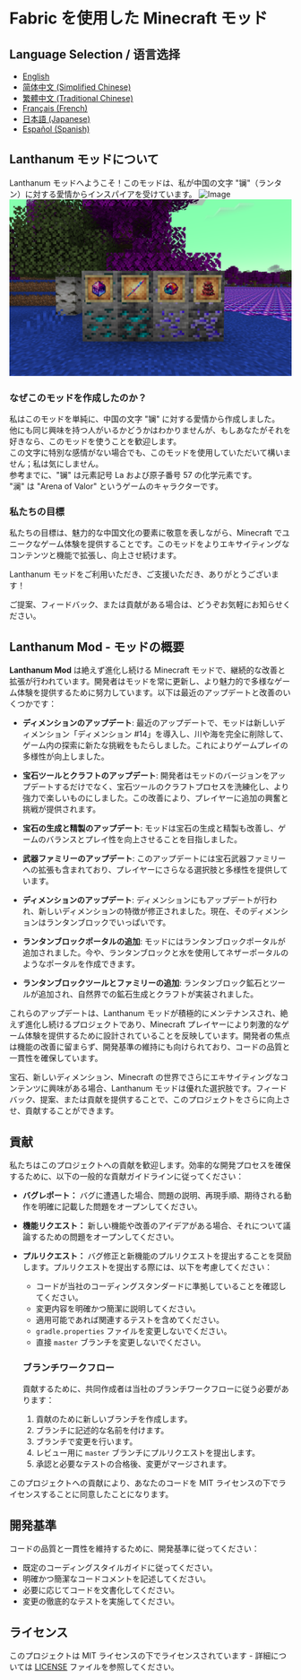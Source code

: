 # Fabric を使用した Minecraft モッド

## Language Selection / 语言选择

- [English](README.md)
- [简体中文 (Simplified Chinese)](README_ZH.md)
- [繁體中文 (Traditional Chinese)](README_TW.md)
- [Français (French)](README_FR.md)
- [日本語 (Japanese)](README_JA.md)
- [Español (Spanish)](README_ES.md)

## Lanthanum モッドについて

Lanthanum モッドへようこそ！このモッドは、私が中国の文字 "镧"（ランタン）に対する愛情からインスパイアを受けています。
![Image](gallery/lanthanum_1.png)
![Image](gallery/lanthanum_2.png)

### なぜこのモッドを作成したのか？

私はこのモッドを単純に、中国の文字 "镧" に対する愛情から作成しました。<br/>
他にも同じ興味を持つ人がいるかどうかはわかりませんが、もしあなたがそれを好きなら、このモッドを使うことを歓迎します。<br/>
この文字に特別な感情がない場合でも、このモッドを使用していただいて構いません；私は気にしません。<br/>
参考までに、"镧" は元素記号 La および原子番号 57 の化学元素です。<br/>
"澜" は "Arena of Valor" というゲームのキャラクターです。

### 私たちの目標

私たちの目標は、魅力的な中国文化の要素に敬意を表しながら、Minecraft でユニークなゲーム体験を提供することです。このモッドをよりエキサイティングなコンテンツと機能で拡張し、向上させ続けます。

Lanthanum モッドをご利用いただき、ご支援いただき、ありがとうございます！

ご提案、フィードバック、または貢献がある場合は、どうぞお気軽にお知らせください。

## Lanthanum Mod - モッドの概要

**Lanthanum Mod** は絶えず進化し続ける Minecraft モッドで、継続的な改善と拡張が行われています。開発者はモッドを常に更新し、より魅力的で多様なゲーム体験を提供するために努力しています。以下は最近のアップデートと改善のいくつかです：

- **ディメンションのアップデート**: 最近のアップデートで、モッドは新しいディメンション「ディメンション #14」を導入し、川や海を完全に削除して、ゲーム内の探索に新たな挑戦をもたらしました。これによりゲームプレイの多様性が向上しました。

- **宝石ツールとクラフトのアップデート**: 開発者はモッドのバージョンをアップデートするだけでなく、宝石ツールのクラフトプロセスを洗練化し、より強力で楽しいものにしました。この改善により、プレイヤーに追加の興奮と挑戦が提供されます。

- **宝石の生成と精製のアップデート**: モッドは宝石の生成と精製も改善し、ゲームのバランスとプレイ性を向上させることを目指しました。

- **武器ファミリーのアップデート**: このアップデートには宝石武器ファミリーへの拡張も含まれており、プレイヤーにさらなる選択肢と多様性を提供しています。

- **ディメンションのアップデート**: ディメンションにもアップデートが行われ、新しいディメンションの特徴が修正されました。現在、そのディメンションはランタンブロックでいっぱいです。

- **ランタンブロックポータルの追加**: モッドにはランタンブロックポータルが追加されました。今や、ランタンブロックと水を使用してネザーポータルのようなポータルを作成できます。

- **ランタンブロックツールとファミリーの追加**: ランタンブロック鉱石とツールが追加され、自然界での鉱石生成とクラフトが実装されました。

これらのアップデートは、Lanthanum モッドが積極的にメンテナンスされ、絶えず進化し続けるプロジェクトであり、Minecraft プレイヤーにより刺激的なゲーム体験を提供するために設計されていることを反映しています。開発者の焦点は機能の改善に留まらず、開発基準の維持にも向けられており、コードの品質と一貫性を確保しています。

宝石、新しいディメンション、Minecraft の世界でさらにエキサイティングなコンテンツに興味がある場合、Lanthanum モッドは優れた選択肢です。フィードバック、提案、または貢献を提供することで、このプロジェクトをさらに向上させ、貢献することができます。

## 貢献

私たちはこのプロジェクトへの貢献を歓迎します。効率的な開発プロセスを確保するために、以下の一般的な貢献ガイドラインに従ってください：

- **バグレポート：** バグに遭遇した場合、問題の説明、再現手順、期待される動作を明確に記載した問題をオープンしてください。

- **機能リクエスト：** 新しい機能や改善のアイデアがある場合、それについて議論するための問題をオープンしてください。

- **プルリクエスト：** バグ修正と新機能のプルリクエストを提出することを奨励します。プルリクエストを提出する際には、以下を考慮してください：
    - コードが当社のコーディングスタンダードに準拠していることを確認してください。
    - 変更内容を明確かつ簡潔に説明してください。
    - 適用可能であれば関連するテストを含めてください。
    - `gradle.properties` ファイルを変更しないでください。
    - 直接 `master` ブランチを変更しないでください。

  ### ブランチワークフロー

  貢献するために、共同作成者は当社のブランチワークフローに従う必要があります：
    1. 貢献のために新しいブランチを作成します。
    2. ブランチに記述的な名前を付けます。
    3. ブランチで変更を行います。
    4. レビュー用に `master` ブランチにプルリクエストを提出します。
    5. 承認と必要なテストの合格後、変更がマージされます。

このプロジェクトへの貢献により、あなたのコードを MIT ライセンスの下でライセンスすることに同意したことになります。

## 開発基準

コードの品質と一貫性を維持するために、開発基準に従ってください：
- 既定のコーディングスタイルガイドに従ってください。
- 明確かつ簡潔なコードコメントを記述してください。
- 必要に応じてコードを文書化してください。
- 変更の徹底的なテストを実施してください。

## ライセンス

このプロジェクトは MIT ライセンスの下でライセンスされています - 詳細については [LICENSE](LICENSE) ファイルを参照してください。
